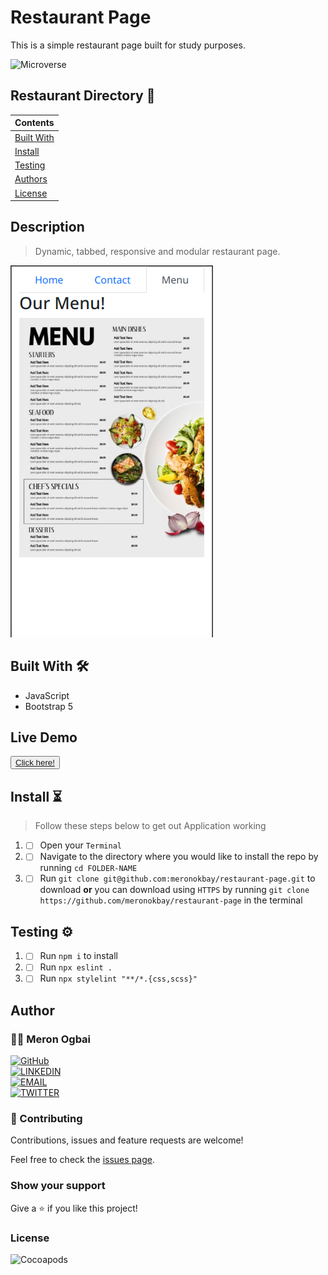 # Restaurant Page

This is a simple restaurant page built for study purposes.

![Microverse](https://img.shields.io/badge/-Microverse-6F23FF?style=for-the-badge)

## Restaurant Directory 📙

| Contents                    |
| --------------------------- |
| [Built With](#built-with-🛠) |
| [Install](#install-⏳)      |
| [Testing](#testing-⚙️)      |
| [Authors](#authors)         |
| [License](#license)         |

## Description

> Dynamic, tabbed, responsive and modular restaurant page.

![img](./app-screenshot.png)

## Built With 🛠

- JavaScript
- Bootstrap 5

## Live Demo

<button> <a href="http://meronogbai.me/restaurant-page/"> Click here!</a> </button>

## Install ⏳

> Follow these steps below to get out Application working

1. - [ ] Open your `Terminal`
2. - [ ] Navigate to the directory where you would like to install the repo by running `cd FOLDER-NAME`
3. - [ ] Run `git clone git@github.com:meronokbay/restaurant-page.git` to download <b>or</b> you can download using `HTTPS` by running `git clone https://github.com/meronokbay/restaurant-page` in the terminal

## Testing ⚙️

1. - [ ] Run `npm i` to install
2. - [ ] Run `npx eslint .`
3. - [ ] Run `npx stylelint "**/*.{css,scss}"`

## Author

### 👨‍💻 Meron Ogbai

[![GitHub](https://img.shields.io/badge/-GitHub-000?style=for-the-badge&logo=GitHub&logoColor=white)](https://github.com/meronokbay) <br>
[![LINKEDIN](https://img.shields.io/badge/-LINKEDIN-0077B5?style=for-the-badge&logo=Linkedin&logoColor=white)](https://linkedin.com/in/meron-ogbai/) <br>
[![EMAIL](https://img.shields.io/badge/-EMAIL-D14836?style=for-the-badge&logo=Mail.Ru&logoColor=white)](mailto:okbaymeron@gmail.com) <br>
[![TWITTER](https://img.shields.io/badge/-TWITTER-1DA1F2?style=for-the-badge&logo=Twitter&logoColor=white)](https://twitter.com/MeronDev)

### 🤝 Contributing

Contributions, issues and feature requests are welcome!

Feel free to check the [issues page](https://github.com/meronokbay/restaurant-page/issues).

### Show your support

Give a ⭐️ if you like this project!

### License

![Cocoapods](https://img.shields.io/cocoapods/l/AFNetworking?color=red&style=for-the-badge)